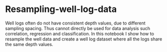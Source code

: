 # Resampling-well-log-data

Well logs often do not have consistent depth values, due to different sampling spacing. Thus cannot directly be used for data analysis such correlation, regression and classification.
In this notebook I show how to resample the well data and create a well log dataset where all the logs share the same depth values.
